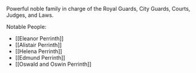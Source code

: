 Powerful noble family in charge of the Royal Guards, City Guards, Courts, Judges, and Laws.

Notable People:
- [[Eleanor Perrinth]]
- [[Alistair Perrinth]]
- [[Helena Perrinth]]
- [[Edmund Perrinth]]
- [[Oswald and Oswin Perrinth]]
